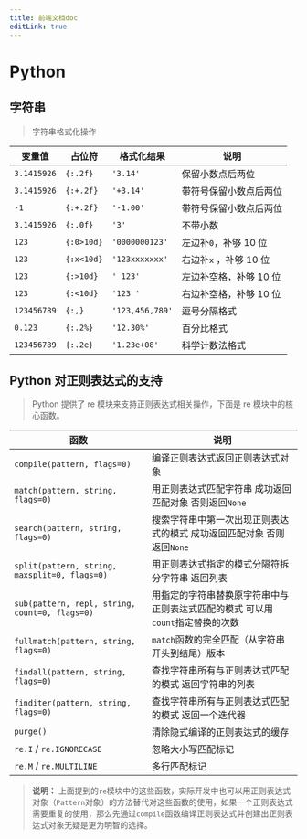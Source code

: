 ```yaml
---
title: 前端文档doc
editLink: true
---
```


# Python

## 字符串

> 字符串格式化操作

| 变量值      | 占位符     | 格式化结果      | 说明                   |
| ----------- | ---------- | --------------- | ---------------------- |
| `3.1415926` | `{:.2f}`   | `'3.14'`        | 保留小数点后两位       |
| `3.1415926` | `{:+.2f}`  | `'+3.14'`       | 带符号保留小数点后两位 |
| `-1`        | `{:+.2f}`  | `'-1.00'`       | 带符号保留小数点后两位 |
| `3.1415926` | `{:.0f}`   | `'3'`           | 不带小数               |
| `123`       | `{:0>10d}` | `'0000000123'`  | 左边补`0`，补够 10 位  |
| `123`       | `{:x<10d}` | `'123xxxxxxx'`  | 右边补`x` ，补够 10 位 |
| `123`       | `{:>10d}`  | `' 123'`        | 左边补空格，补够 10 位 |
| `123`       | `{:<10d}`  | `'123 '`        | 右边补空格，补够 10 位 |
| `123456789` | `{:,}`     | `'123,456,789'` | 逗号分隔格式           |
| `0.123`     | `{:.2%}`   | `'12.30%'`      | 百分比格式             |
| `123456789` | `{:.2e}`   | `'1.23e+08'`    | 科学计数法格式         |

## Python 对正则表达式的支持

> Python 提供了 re 模块来支持正则表达式相关操作，下面是 re 模块中的核心函数。

| 函数 | 说明 |
| --- | --- |
| `compile(pattern, flags=0)` | 编译正则表达式返回正则表达式对象 |
| `match(pattern, string, flags=0)` | 用正则表达式匹配字符串 成功返回匹配对象 否则返回`None` |
| `search(pattern, string, flags=0)` | 搜索字符串中第一次出现正则表达式的模式 成功返回匹配对象 否则返回`None` |
| `split(pattern, string, maxsplit=0, flags=0)` | 用正则表达式指定的模式分隔符拆分字符串 返回列表 |
| `sub(pattern, repl, string, count=0, flags=0)` | 用指定的字符串替换原字符串中与正则表达式匹配的模式 可以用`count`指定替换的次数 |
| `fullmatch(pattern, string, flags=0)` | `match`函数的完全匹配（从字符串开头到结尾）版本 |
| `findall(pattern, string, flags=0)` | 查找字符串所有与正则表达式匹配的模式 返回字符串的列表 |
| `finditer(pattern, string, flags=0)` | 查找字符串所有与正则表达式匹配的模式 返回一个迭代器 |
| `purge()` | 清除隐式编译的正则表达式的缓存 |
| `re.I` / `re.IGNORECASE` | 忽略大小写匹配标记 |
| `re.M` / `re.MULTILINE` | 多行匹配标记 |

> **说明：** 上面提到的`re`模块中的这些函数，实际开发中也可以用正则表达式对象（`Pattern`对象）的方法替代对这些函数的使用，如果一个正则表达式需要重复的使用，那么先通过`compile`函数编译正则表达式并创建出正则表达式对象无疑是更为明智的选择。
